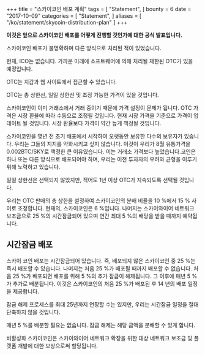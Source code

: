 +++
title = "스카이코인 배포 계획"
tags = [
    "Statement",
]
bounty = 6
date = "2017-10-09"
categories = [
    "Statement",
]
aliases = [
	"/ko/statement/skycoin-distribution-plan"
]
+++

**이것은 앞으로 스카이코인 배포를 어떻게 진행할 것인가에 대한 공식 발표입니다.**

스카이코인 배포가 불명확하며 다른 방식으로 처리된 적이 있었습니다.

현재, ICO는 없습니다. 가까운 미래에 소프트웨어에 의해 처리될 제한된 OTC가 있을 예정입니다.

OTC는 지갑과 웹 사이트에서 접근할 수 있습니다.

OTC는 총 상한선, 일일 상한선 및 조정 가능한 가격이 있을 것입니다.

스카이코인이 이미 거래소에서 거래 중이기 때문에 가격 설정이 문제가 됩니다.
OTC 가격은 시장 환율에 따라 수동으로 조정될 것입니다.
현재 시장 가격을 기준으로 가격이 업데이트 될 것입니다.
시장 환율보다 가격이 약간 높게 책정될 것입니다.

스카이코인을 몇년 전 초기 배포에서 시작하여 오랫동안 보유한 다수의 보유자가 있습니다.
우리는 그들의 지지를 약화시키고 싶지 않습니다.
이것이 우리가 8월 유통가격을 0.002BTC/SKY로 책정한 큰 이유였습니다.
이는 거래소 가격보다 높았습니다.코인은 하나 또는 다른 방식으로 배포되어야 하며,
우리는 이전 투자자의 우려와 균형을 이루기 위해 노력하고 있습니다.

일일 상한선은 선택되지 않았지만, 적어도 1년 이상 OTC가 지속되도록 선택될 것입니다.

우리는 OTC 판매의 총 상한을 설정하여 스카이코인의 분배 비율을 10 %에서 15 % 사이로 조정합니다.
현재의, 스카이코인은 6 %입니다.
나머지는 스카이와이어 네트워크 보조금으로 25 %의 시간잠금되어 있으며 연간 최대 5 %의 배당을 받을 때까지 예약됩니다.

## 시간잠금 배포

스카이 코인 배포는 시간잠금되어 있습니다.
즉, 배포되지 않은 스카이코인 중 25 %는 즉시 배포할 수 있습니다.
나머지는 처음 25 %가 배포될 때까지 배포할 수 없습니다.
처음 25 %가 배포되면 배포를 위해 5 %의 추가 잠금이 해제됩니다.
그 이후에 매년 5 %가 추가로 배분됩니다.
이것은 스카이코인의 처음 25 %가 배포된 후 14 년의 배포 일정을 제공합니다.

잠금 해제 프로세스를 최대 25년까지 연장할 수는 있지만, 우리는 시간잠금 일정을 절대 단축하지 않을 것입니다.

매년 5 %를 배분할 필요는 없습니다. 잠금 해제는 해당 금액을 분배할 수 있게 합니다.

비활성화 스카이코인은 스카이와이어 네트워크 확장을 위한 대상 네트워크 보조금 및 플랫폼 개발에 대한 보상으로써 할당됩니다.
